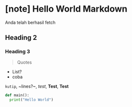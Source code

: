 # [note] Hello World Markdown

Anda telah berhasil fetch

## Heading 2
### Heading 3

> Quotes

- List?
- coba

`kutip`, ~lines?~, _test_, __Test__, **Test**

```python
def main():
  print("Hello World")
```
